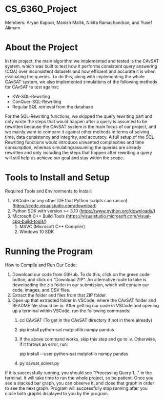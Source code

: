 # CS_6360_Project
Members: Aryan Kapoor, Manish Mallik, Nikita Ramachandran, and Yusef Alimam

# About the Project
In this project, the main algorithm we implemented and tested is the CAvSAT system, which was built to test how it performs consistent query answering (CQA) over inconsistent datasets and how efficient and accurate it is when evaluating the queries. To do this, along with implementing the whole CAvSAT system, we also implemented simulations of the following methods for CAvSAT to test against:
- KW-SQL-Rewriting
- ConQuer-SQL-Rewriting
- Regular SQL retrieval from the database

For the SQL-Rewriting functions, we skipped the query rewriting part and only wrote the steps that would happen after a query is assumed to be rewritten because the CAvSAT system is the main focus of our project, and we mainly want to compare it against other methods in terms of solving time, data consistency and integrity, and accuracy. A full setup of the SQL-Rewriting functions would introduce unwanted complexities and time consumption, whereas simulating/assuming the queries are already rewritten and only including the steps that happen after rewriting a query will still help us achieve our goal and stay within the scope.

# Tools to Install and Setup
Required Tools and Environments to Install:
1. VSCode (or any other IDE that Python scripts can run on) (https://code.visualstudio.com/download)
2. Python SDK with version >= 3.10 (https://www.python.org/downloads/)
3. Microsoft C++ Build Tools (https://visualstudio.microsoft.com/visual-cpp-build-tools/)
   1. MSVC (Microsoft C++ Compiler)
   2. Windows 10 SDK

# Running the Program
How to Compile and Run Our Code:
1. Download our code from GitHub. To do this, click on the green code button, and click on "Download ZIP". An alternative route to take is downloading the zip folder in our submission, which will contain our code, images, and CSV files.
2. Extract the folder and files from that ZIP folder.
3. Open up that extracted folder in VSCode, where the CAvSAT folder and README file should be in. After getting our code in VSCode and opening up a terminal within VSCode, run the following commands:
   1. cd CAvSAT (To get in the CAvSAT directory if not in there already)
   2. pip install python-sat matplotlib numpy pandas 
   3. If the above command works, skip this step and go to iv. Otherwise, if it throws an error, run:
    
      pip install --user python-sat matplotlib numpy pandas

   4. py cavsat_solver.py

If it is successfully running, you should see "Processing Query 1..." in the terminal. It will take time to run the whole project, so be patient. Once you see a stacked bar graph, you can observe it, and close that graph in order to see the next graph. Program will successfully stop running after you close both graphs displayed to you by the program.